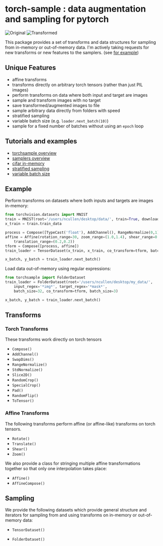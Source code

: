 # torch-sample : data augmentation and sampling for pytorch


![Original](https://github.com/ncullen93/torchsample/blob/master/tutorials/imgs/orig1.png "Original") ![Transformed](https://github.com/ncullen93/torchsample/blob/master/tutorials/imgs/tform1.png "Transformed")

This package provides a set of transforms and data structures for sampling from in-memory or out-of-memory data. 
I'm actively  taking requests for new transforms or new features to the samplers. 
(see [for example](https://github.com/ncullen93/torchsample/issues/1))

## Unique Features
- affine transforms
- transforms directly on arbitrary torch tensors (rather than just PIL images)
- perform transforms on data where both input and target are images
- sample and transform images with no target
- save transformed/augmented images to file
- sample arbitrary data directly from folders with speed
- stratified sampling
- variable batch size (e.g. `loader.next_batch(10)`)
- sample for a fixed number of batches without using an `epoch` loop

## Tutorials and examples
- [torchsample overview](https://github.com/ncullen93/torchsample/blob/master/tutorials/torchsample%20tutorial.ipynb) 
- [samplers overview](https://github.com/ncullen93/torchsample/blob/master/tutorials/Samplers.ipynb)
- [cifar in-memory](https://github.com/ncullen93/torchsample/blob/master/examples/cifar_TensorDataset.py)
- [stratified sampling](https://github.com/ncullen93/torchsample/blob/master/examples/stratified_sampling.py)
- [variable batch size](https://github.com/ncullen93/torchsample/blob/master/examples/variable_batchsize.py)

## Example
Perform transforms on datasets where both inputs and targets are images in-memory:

```python
from torchvision.datasets import MNIST
train = MNIST(root='/users/ncullen/desktop/data/', train=True, download=True)
x_train = train.train_data

process = Compose([TypeCast('float'), AddChannel(), RangeNormalize(0,1)])
affine = Affine(rotation_range=30, zoom_range=(1.0,1.4), shear_range=0.1,
    translation_range=(0.2,0.2))
tform = Compose([process, affine])
train_loader = TensorDataset(x_train, x_train, co_transform=tform, batch_size=3)

x_batch, y_batch = train_loader.next_batch()

```

Load data out-of-memory using regular expressions:

```python
from torchsample import FolderDataset
train_loader = FolderDataset(root='/users/ncullen/desktop/my_data/', 
    input_regex='*img*', target_regex='*mask*',
    batch_size=32, co_transform=tform, batch_size=3)

x_batch, y_batch = train_loader.next_batch()
```


## Transforms

### Torch Transforms
These transforms work directly on torch tensors

- `Compose()` 
- `AddChannel()`
- `SwapDims()` 
- `RangeNormalize()` 
- `StdNormalize()` 
- `Slice2D()` 
- `RandomCrop()` 
- `SpecialCrop()` 
- `Pad()` 
- `RandomFlip()` 
- `ToTensor()` 

### Affine Transforms
The following transforms perform affine (or affine-like) transforms on torch tensors. 

- `Rotate()` 
- `Translate()` 
- `Shear()` 
- `Zoom()` 

We also provide a class for stringing multiple affine transformations together so that only one interpolation takes place:

- `Affine()` 
- `AffineCompose()` 

## Sampling
We provide the following datasets which provide general structure and iterators for sampling from and using transforms on in-memory or out-of-memory data:

- `TensorDataset()` 

- `FolderDataset()` 
